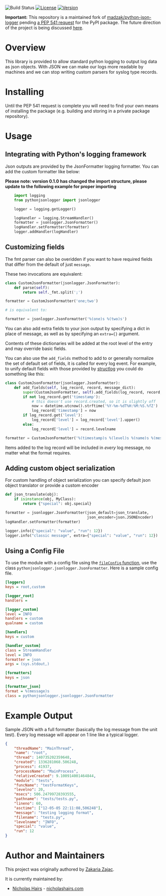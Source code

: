 ![Build Status](https://github.com/madzak/python-json-logger/actions/workflows/build.yml/badge.svg)
[![License](https://img.shields.io/pypi/l/python-json-logger.svg)](https://pypi.python.org/pypi/python-json-logger/)
[![Version](https://img.shields.io/pypi/v/python-json-logger.svg)](https://pypi.python.org/pypi/python-json-logger/)

**Important:** This repository is a maintained fork of [madzak/python-json-logger](https://github.com/madzak/python-json-logger) pending [a PEP 541 request](https://github.com/pypi/support/issues/3607) for the PyPI package.  The future direction of the project is being discussed [here](https://github.com/nhairs/python-json-logger/issues/1).

Overview
=======
This library is provided to allow standard python logging to output log data as json objects. With JSON we can make our logs more readable by machines and we can stop writing custom parsers for syslog type records.

Installing
==========

Until the PEP 541 request is complete you will need to find your own means of installing the package (e.g. building and storing in a private package repository).

Usage
=====

## Integrating with Python's logging framework

Json outputs are provided by the JsonFormatter logging formatter. You can add the custom formatter like below:

**Please note: version 0.1.0 has changed the import structure, please update to the following example for proper importing**

```python
    import logging
    from pythonjsonlogger import jsonlogger

    logger = logging.getLogger()

    logHandler = logging.StreamHandler()
    formatter = jsonlogger.JsonFormatter()
    logHandler.setFormatter(formatter)
    logger.addHandler(logHandler)
```

## Customizing fields

The fmt parser can also be overidden if you want to have required fields that differ from the default of just `message`.

These two invocations are equivalent:

```python
class CustomJsonFormatter(jsonlogger.JsonFormatter):
    def parse(self):
        return self._fmt.split(';')

formatter = CustomJsonFormatter('one;two')

# is equivalent to:

formatter = jsonlogger.JsonFormatter('%(one)s %(two)s')
```

You can also add extra fields to your json output by specifying a dict in place of message, as well as by specifying an `extra={}` argument.

Contents of these dictionaries will be added at the root level of the entry and may override basic fields.

You can also use the `add_fields` method to add to or generally normalize the set of default set of fields, it is called for every log event. For example, to unify default fields with those provided by [structlog](http://www.structlog.org/) you could do something like this:

```python
class CustomJsonFormatter(jsonlogger.JsonFormatter):
    def add_fields(self, log_record, record, message_dict):
        super(CustomJsonFormatter, self).add_fields(log_record, record, message_dict)
        if not log_record.get('timestamp'):
            # this doesn't use record.created, so it is slightly off
            now = datetime.utcnow().strftime('%Y-%m-%dT%H:%M:%S.%fZ')
            log_record['timestamp'] = now
        if log_record.get('level'):
            log_record['level'] = log_record['level'].upper()
        else:
            log_record['level'] = record.levelname

formatter = CustomJsonFormatter('%(timestamp)s %(level)s %(name)s %(message)s')
```

Items added to the log record will be included in *every* log message, no matter what the format requires.

## Adding custom object serialization

For custom handling of object serialization you can specify default json object translator or provide a custom encoder

```python
def json_translate(obj):
    if isinstance(obj, MyClass):
        return {"special": obj.special}

formatter = jsonlogger.JsonFormatter(json_default=json_translate,
                                     json_encoder=json.JSONEncoder)
logHandler.setFormatter(formatter)

logger.info({"special": "value", "run": 12})
logger.info("classic message", extra={"special": "value", "run": 12})
```

## Using a Config File

To use the module with a config file using the [`fileConfig` function](https://docs.python.org/3/library/logging.config.html#logging.config.fileConfig), use the class `pythonjsonlogger.jsonlogger.JsonFormatter`. Here is a sample config file.

```ini
[loggers]
keys = root,custom

[logger_root]
handlers =

[logger_custom]
level = INFO
handlers = custom
qualname = custom

[handlers]
keys = custom

[handler_custom]
class = StreamHandler
level = INFO
formatter = json
args = (sys.stdout,)

[formatters]
keys = json

[formatter_json]
format = %(message)s
class = pythonjsonlogger.jsonlogger.JsonFormatter
```

Example Output
==============

Sample JSON with a full formatter (basically the log message from the unit test). Every log message will appear on 1 line like a typical logger.

```json
{
    "threadName": "MainThread",
    "name": "root",
    "thread": 140735202359648,
    "created": 1336281068.506248,
    "process": 41937,
    "processName": "MainProcess",
    "relativeCreated": 9.100914001464844,
    "module": "tests",
    "funcName": "testFormatKeys",
    "levelno": 20,
    "msecs": 506.24799728393555,
    "pathname": "tests/tests.py",
    "lineno": 60,
    "asctime": ["12-05-05 22:11:08,506248"],
    "message": "testing logging format",
    "filename": "tests.py",
    "levelname": "INFO",
    "special": "value",
    "run": 12
}
```

Author and Maintainers
======================

This project was originally authored by [Zakaria Zajac](https://github.com/madzak).

It is currently maintained by:

- [Nicholas Hairs](https://github.com/nhairs) - [nicholashairs.com](https://www.nicholashairs.com)
